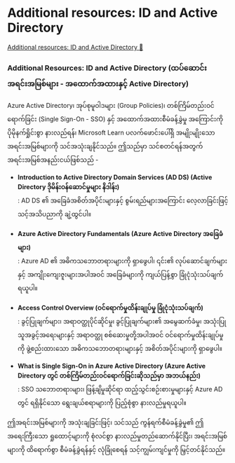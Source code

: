 # Additional resources: ID and Active Directory

[Additional resources: ID and Active Directory 🔗](https://www.coursera.org/learn/cybersecurity-threat-vectors-and-mitigation/supplement/YK2H2/additional-resources-id-and-active-directory)

### Additional Resources: ID and Active Directory (ထပ်ဆောင်းအရင်းအမြစ်များ - အထောက်အထားနှင့် Active Directory)

Azure Active Directory၊ အုပ်စုမူဝါဒများ (Group Policies)၊ တစ်ကြိမ်တည်းဝင်ရောက်ခြင်း (Single Sign-On - SSO) နှင့် အထောက်အထားစီမံခန့်ခွဲမှု အကြောင်းကို ပိုမိုနက်ရှိုင်းစွာ နားလည်ရန်၊ Microsoft Learn ပလက်ဖောင်းပေါ်ရှိ အမျိုးမျိုးသော အရင်းအမြစ်များကို သင်အသုံးချနိုင်သည်။ ဤသည်မှာ သင်စတင်ရန်အတွက် အရင်းအမြစ်အနည်းငယ်ဖြစ်သည် -

- **Introduction to Active Directory Domain Services (AD DS) (Active Directory ဒိုမိန်းဝန်ဆောင်မှုများ နိဒါန်း)**  
  : AD DS ၏ အခြေခံအစိတ်အပိုင်းများနှင့် စွမ်းရည်များအကြောင်း လေ့လာခြင်းဖြင့် သင့်အသိပညာကို ချဲ့ထွင်ပါ။

- **Azure Active Directory Fundamentals (Azure Active Directory အခြေခံများ)**  
  : Azure AD ၏ အဓိကသဘောတရားများကို ရှာဖွေပါ၊ ၎င်း၏ လုပ်ဆောင်ချက်များနှင့် အကျိုးကျေးဇူးများအပါအဝင် အခြေခံများကို ကျယ်ပြန့်စွာ ခြုံငုံသုံးသပ်ချက် ရယူပါ။

- **Access Control Overview (ဝင်ရောက်မှုထိန်းချုပ်မှု ခြုံငုံသုံးသပ်ချက်)**  
  : ခွင့်ပြုချက်များ၊ အရာဝတ္ထုပိုင်ဆိုင်မှု၊ ခွင့်ပြုချက်များ၏ အမွေဆက်ခံမှု၊ အသုံးပြုသူအခွင့်အရေးများနှင့် အရာဝတ္ထု စစ်ဆေးမှုတို့အပါအဝင် ဝင်ရောက်မှုထိန်းချုပ်မှုကို ဖွဲ့စည်းထားသော အဓိကသဘောတရားများနှင့် အစိတ်အပိုင်းများကို ရှာဖွေပါ။

- **What is Single Sign-On in Azure Active Directory (Azure Active Directory တွင် တစ်ကြိမ်တည်းဝင်ရောက်ခြင်းဆိုသည်မှာ အဘယ်နည်း)**  
  : SSO သဘောတရားများ၊ ဖြန့်ချိမှုဆိုင်ရာ ထည့်သွင်းစဉ်းစားမှုများနှင့် Azure AD တွင် ရရှိနိုင်သော ရွေးချယ်စရာများကို ပြည့်စုံစွာ နားလည်မှုရယူပါ။

ဤအရင်းအမြစ်များကို အသုံးချခြင်းဖြင့်၊ သင်သည် ကွန်ရက်စီမံခန့်ခွဲမှု၏ ဤအရေးကြီးသော ရှုထောင့်များကို စုံလင်စွာ နားလည်မှုတည်ဆောက်နိုင်ပြီး၊ အရင်းအမြစ်များကို ထိရောက်စွာ စီမံခန့်ခွဲရန်နှင့် လုံခြုံစေရန် သင့်ကျွမ်းကျင်မှုကို မြှင့်တင်နိုင်သည်။
